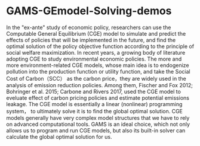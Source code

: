 # GAMS-GEmodel-Solving-demos
In the "ex-ante" study of economic policy, researchers can use the Computable General Equilibrium (CGE) model to simulate and predict the effects of policies that will be implemented in the future, and find the optimal solution of the policy objective function according to the principle of social welfare maximization. In recent years, a growing body of literature adopting CGE to study environmental economic policies. The more and more environment-related CGE models, whose main idea is to endogenize pollution into the production function or utility function, and take the Social Cost of Carbon（SCC） as the carbon price，they are widely used in the analysis of emission reduction policies. Among them, Fischer and Fox 2012; Bohringer et al. 2015; Carbone and Rivers 2017, used the CGE model to eveluate effect of carbon pricing policies and estimate potential emissions leakage.
The CGE model is essentially a linear (nonlinear) programming system， to ultimately solve it is to find the global optimal solution. CGE models generally have very complex model structures that we have to rely on advanced computational tools. GAMS is an ideal choice, which not only allows us to program and run CGE models, but also its built-in solver can calculate the global optimal solution for us. 
